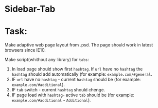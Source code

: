 # Sidebar-Tab
# Task:
Make adaptive web page layout from .psd. The page should work in latest browsers since IE10.

Make script(whithout any library) for `tabs`:

1. In load page should show first `hashtag`. If `url` have no `hashtag` the `hashtag` should add automatically (for example: `example.com/#general`.
2. IF `url` have no `hashtag` - current `hashtag` should be (for example: `example.com/#additional`).
3. IF `tab` switch - current `hashtag` should chenge.
4. IF page load with `hashtag`- active `tab` should be  (for example: `example.com/#additional` - `Additional`).
